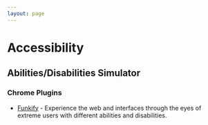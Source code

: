 ```yaml
---
layout: page
---
```


# Accessibility

## Abilities/Disabilities Simulator

### Chrome Plugins

- [Funkify](http://www.funkify.org/) - Experience the web and interfaces through the eyes of extreme users with different abilities and disabilities.
